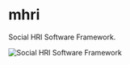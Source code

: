 # mhri
Social HRI Software Framework. 

![Social HRI Software Framework](mhri/doc/shri_framework.jpg)
